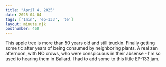 ```yaml
---
title: "April 4, 2025"
date: 2025-04-04
tags: ['1min', 'ep-133', 'te']
layout: minute.njk
postnumber: 460
---
```

This apple tree is more than 50 years old and still truckin. Finally getting some tlc after years of being consumed by neighboring plants. A real zen afternoon, with NO crows, who were conspicuous in their absense - I'm so used to hearing them in Ballard. I had to add some to this little EP-133 jam.

